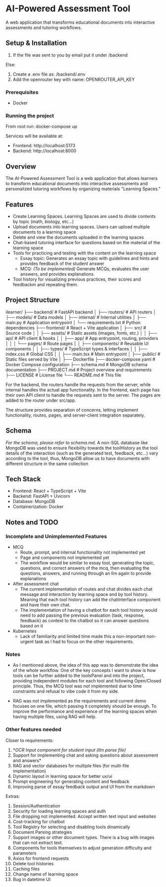 # AI-Powered Assessment Tool

A web application that transforms educational documents into interactive assessments and tutoring workflows.

## Setup & Installation

1. If the file was sent to you by email put it under /backend

Else:

1. Create a .env file as: /backend/.env
2. Add the openrouter key with name: OPENROUTER_API_KEY

### Prerequisites

- Docker

### Running the project

From root run: docker-compose up

Services will be available at:

- Frontend: http://localhost:5173
- Backend:  http://localhost:8000

## Overview

The AI-Powered Assessment Tool is a web application that allows learners to transform educational documents into interactive assessments and personalized tutoring workflows by organizing materials "Learning Spaces."

## Features

- Create Learning Spaces. Learning Spaces are used to divide contents by topic (math, biology, etc...)
- Upload documents into learning spaces. Users can upload multiple documents to a learning space
- Delete and view the documents uploaded in the learning spaces
- Chat-based tutoring interface for questions based on the material of the learning space
- Tools for practicing and testing with the content on the learning space
  - Essay topic: Generates an essay topic with guidelines and hints and provides feedback of the student answer
  - MCQ: *(To be implemented)* Generate MCQs, evaluates the user answers, and provides explanations
- Tool history for visualizing previous practices, their scores and feedbackm and repeating them.

## Project Structure

ilearner/
├── backend/                # FastAPI backend
│   ├── routers/            # API routers
│   ├── models/             # Data models
│   ├── internal/           # Internal utilities
│   ├── main.py             # Application entrypoint
│   └── requirements.txt    # Python dependencies
├── frontend/               # React + Vite application
│   ├── src/                # Source code
│   │   ├── assets/         # Static assets (images, fonts, etc.)
│   │   ├── api/            # API client & hooks
│   │   ├── app/            # App entrypoint, routing, providers
│   │   │   └── pages/      # Route pages
│   │   ├── components/     # Reusable UI components
│   │   ├── types/          # TypeScript types & interfaces
│   │   ├── index.css       # Global CSS
│   │   ├── main.tsx        # Main entrypoint
│   ├── public/             # Static files served by Vite
│   ├── Dockerfile
├── docker-compose.yaml     # Docker Compose configuration
├── schema.md               # MongoDB schema documentation
├── PROJECT.md              # Project overview and requirements
├── LICENSE                 # License file
└── README.md               # This file

For the backend, the routers handle the requests from the server, while internal handles the actual app functionality.
In the frontend, each page has their own API client to handle the requests sent to the server. The pages are added to the router under src/app.

The structure provides separation of concerns, letting implement functionality, routes, pages, and server-client integration separately.

## Schema

*For the schema, please refer to schema.md.*
A non-SQL database like MongoDB was used to ensure flexibility towards the toolHistory as the tool details of the interaction (such as the generated test, feedback, etc...) vary according to the tool, thus, MongoDB allow us to have documents with different structure in the same collection

## Tech Stack

- Frontend: React + TypeScript + Vite
- Backend: FastAPI + Uvicorn
- Database: MongoDB
- Containerization: Docker

## Notes and TODO

### Incomplete and Unimplemented Features

- MCQ
  - Route, prompt, and internal functionality not implemented yet
  - Page and components not implemented yet
  - The workflow would be similar to essay tool, generating the topic, questions, and correct answers of the mcq, then evaluating the questions, answers, and running through an llm again to provide explanations
- After assessment chat
  - The current implementation of routes and chat divides each chat message and interaction by learning space and by tool history. Meaning that each tool history can add the chatInterface component and have their own chat.
  - The implementation of having a chatbot for each tool history would need to add passing the previous evaluation (task, response, feedback) as context to the chatbot so it can answer questions based on it
- Kubernetes
  - Lack of familiarity and limited time made this a non-important non-urgent task as I had to focus on the other requirements.

### Notes

- As I mentioned above, the idea of this app was to demonstrate the idea of the whole workflow. One of the key concepts I want to show is how tools can be further added to the toolsPanel and into the project, providing independent modules for each tool and following Open/Closed principle. Thus, the MCQ tool was not implemented due to time constraints and refusal to vibe code it from my side.

- RAG was not implemented as the requirements and current demo focuses on one file, which passing it completely should be enough. To improve the performance and experience of the learning spaces when having multiple files, using RAG will help.

### Other features needed

Closer to requirements:

1. **OCR Input component for student input (llm parse file)*
2. Support for implementing chat and asking questions about assessment and answers*
3. RAG and vector databases for multiple files (for multi-file implementation)
4. Dynamic layout in learning space for better ux/ui
5. Prompt engineering for generating content and feedback
6. Improving parse of essay feedback output and UI from the markdown

Extras:

1. Session/Authentication
2. Security for loading learning spaces and auth
3. File dropping not implemented. Accept written text input and websites
4. Cost-tracking for chatbot
5. Tool Registry for selecting and disabling tools dinamically
6. Document Parsing strategies
7. Support images or other document types. There is a bug with images that can not extract text. 
8. Components for tools themselves to adjust generation difficulty and parameters
9. Axios for frontend requests
10. Delete tool histories
11. Caching files
12. Change name of learning space
13. Bug in datetime UI